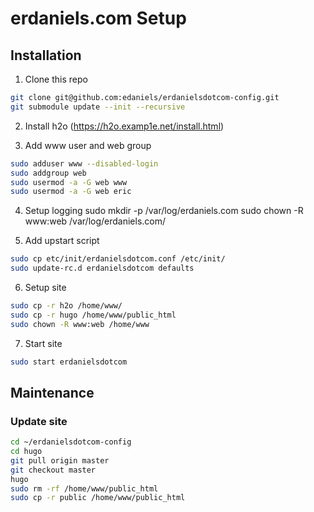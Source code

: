 # erdaniels.com Setup

## Installation

1. Clone this repo
```bash
git clone git@github.com:edaniels/erdanielsdotcom-config.git
git submodule update --init --recursive
```

2. Install h2o (https://h2o.examp1e.net/install.html)

3. Add www user and web group

```bash
sudo adduser www --disabled-login
sudo addgroup web
sudo usermod -a -G web www
sudo usermod -a -G web eric
```

4. Setup logging
sudo mkdir -p /var/log/erdaniels.com
sudo chown -R www:web /var/log/erdaniels.com/


5. Add upstart script

```bash
sudo cp etc/init/erdanielsdotcom.conf /etc/init/
sudo update-rc.d erdanielsdotcom defaults
```

6. Setup site
```bash
sudo cp -r h2o /home/www/
sudo cp -r hugo /home/www/public_html
sudo chown -R www:web /home/www
```

7. Start site
```bash
sudo start erdanielsdotcom
```

## Maintenance

### Update site
```bash
cd ~/erdanielsdotcom-config
cd hugo
git pull origin master
git checkout master
hugo
sudo rm -rf /home/www/public_html
sudo cp -r public /home/www/public_html
```
